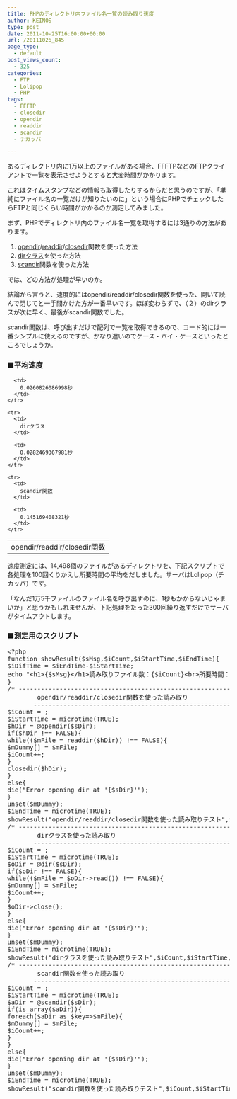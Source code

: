 ```yaml
---
title: PHPのディレクトリ内ファイル名一覧の読み取り速度
author: KEINOS
type: post
date: 2011-10-25T16:00:00+00:00
url: /20111026_845
page_type:
  - default
post_views_count:
  - 325
categories:
  - FTP
  - Lolipop
  - PHP
tags:
  - FFFTP
  - closedir
  - opendir
  - readdir
  - scandir
  - チカッパ

---
```

<div class="section">
  <p>
    あるディレクトリ内に1万以上のファイルがある場合、FFFTPなどのFTPクライアントで一覧を表示させようとすると大変時間がかかります。
  </p>
  
  <p>
    これはタイムスタンプなどの情報も取得したりするからだと思うのですが、「単純にファイル名の一覧だけが知りたいのに」という場合にPHPでチェックしたらFTPと同じくらい時間がかかるのか測定してみました。
  </p>
  
  <p>
    まず、PHPでディレクトリ内のファイル名一覧を取得するには3通りの方法があります。
  </p>
  
  <ol>
    <li>
      <a href="http://jp2.php.net/manual/ja/function.opendir.php" target="_blank">opendir</a>/<a href="http://jp2.php.net/manual/ja/function.readdir.php" target="_blank">readdir</a>/<a href="http://jp2.php.net/manual/ja/function.closedir.php" target="_blank">closedir</a>関数を使った方法
    </li>
    <li>
      <a href="http://php.net/manual/ja/class.dir.php" target="_blank">dirクラス</a>を使った方法
    </li>
    <li>
      <a href="http://jp2.php.net/manual/ja/function.scandir.php" target="_blank">scandir</a>関数を使った方法
    </li>
  </ol>
  
  <p>
    では、どの方法が処理が早いのか。
  </p>
  
  <p>
    結論から言うと、速度的にはopendir/readdir/closedir関数を使った、開いて読んで閉じてと一手間かけた方が一番早いです。ほぼ変わらずで、（２）のdirクラスが次に早く、最後がscandir関数でした。
  </p>
  
  <p>
    scandir関数は、呼び出すだけで配列で一覧を取得できるので、コード的には一番シンプルに使えるのですが、かなり遅いのでケース・バイ・ケースといったところでしょうか。
  </p>
  
  <h3 id="outline__1">
    ■平均速度
  </h3>
  
  <table>
    <tr>
      <td>
        opendir/readdir/closedir関数
      </td>
      
      <td>
        0.0260826086998秒
      </td>
    </tr>
    
    <tr>
      <td>
        dirクラス
      </td>
      
      <td>
        0.0282469367981秒
      </td>
    </tr>
    
    <tr>
      <td>
        scandir関数
      </td>
      
      <td>
        0.145169408321秒
      </td>
    </tr>
  </table>
  
  <p>
    速度測定には、14,498個のファイルがあるディレクトリを、下記スクリプトで各処理を100回くりかえし所要時間の平均をだしました。サーバはLolipop（チカッパ）です。
  </p>
  
  <p>
    「なんだ1万5千ファイルのファイル名を呼び出すのに、1秒もかからないじゃまいか」と思うかもしれませんが、下記処理をたった300回繰り返すだけでサーバがタイムアウトします。
  </p>
  
  <h3 id="outline__2">
    ■測定用のスクリプト
  </h3>
  
  <pre class="syntax-highlight">
<span class="synSpecial">&#60;?php</span>
<span class="synPreProc">function</span> showResult<span class="synSpecial">(</span><span class="synStatement">$</span><span class="synIdentifier">sMsg</span>,<span class="synStatement">$</span><span class="synIdentifier">iCount</span>,<span class="synStatement">$</span><span class="synIdentifier">iStartTime</span>,<span class="synStatement">$</span><span class="synIdentifier">iEndTime</span><span class="synSpecial">){</span>
<span class="synStatement">$</span><span class="synIdentifier">iDifTime</span> <span class="synStatement">=</span> <span class="synStatement">$</span><span class="synIdentifier">iEndTime</span><span class="synStatement">-$</span><span class="synIdentifier">iStartTime</span>;
<span class="synPreProc">echo</span> &#34;<span class="synConstant">&#60;h1&#62;</span><span class="synSpecial">{</span><span class="synStatement">$</span><span class="synIdentifier">sMsg</span><span class="synSpecial">}</span><span class="synConstant">&#60;/h1&#62;読み取りファイル数：</span><span class="synSpecial">{</span><span class="synStatement">$</span><span class="synIdentifier">iCount</span><span class="synSpecial">}</span><span class="synConstant">&#60;br&#62;所要時間：</span><span class="synSpecial">{</span><span class="synStatement">$</span><span class="synIdentifier">iDifTime</span><span class="synSpecial">}</span><span class="synConstant">秒&#60;br&#62;</span>&#34;;
<span class="synSpecial">}</span>
<span class="synComment">/* ---------------------------------------------------------</span>
<span class="synComment">        opendir/readdir/closedir関数を使った読み取り</span>
<span class="synComment">       --------------------------------------------------------- */</span>
<span class="synStatement">$</span><span class="synIdentifier">iCount</span> <span class="synStatement">=</span> <span class="synConstant"></span>;
<span class="synStatement">$</span><span class="synIdentifier">iStartTime</span> <span class="synStatement">=</span> <span class="synIdentifier">microtime</span><span class="synSpecial">(</span><span class="synConstant">TRUE</span><span class="synSpecial">)</span>;
<span class="synStatement">$</span><span class="synIdentifier">hDir</span> <span class="synStatement">=</span> @<span class="synIdentifier">opendir</span><span class="synSpecial">(</span><span class="synStatement">$</span><span class="synIdentifier">sDir</span><span class="synSpecial">)</span>;
<span class="synStatement">if</span><span class="synSpecial">(</span><span class="synStatement">$</span><span class="synIdentifier">hDir</span> <span class="synStatement">!==</span> <span class="synConstant">FALSE</span><span class="synSpecial">){</span>
<span class="synStatement">while</span><span class="synSpecial">((</span><span class="synStatement">$</span><span class="synIdentifier">mFile</span> <span class="synStatement">=</span> <span class="synIdentifier">readdir</span><span class="synSpecial">(</span><span class="synStatement">$</span><span class="synIdentifier">hDir</span><span class="synSpecial">))</span> <span class="synStatement">!==</span> <span class="synConstant">FALSE</span><span class="synSpecial">){</span>
<span class="synStatement">$</span><span class="synIdentifier">mDummy</span><span class="synSpecial">[]</span> <span class="synStatement">=</span> <span class="synStatement">$</span><span class="synIdentifier">mFile</span>;
<span class="synStatement">$</span><span class="synIdentifier">iCount</span><span class="synStatement">++</span>;
<span class="synSpecial">}</span>
<span class="synIdentifier">closedir</span><span class="synSpecial">(</span><span class="synStatement">$</span><span class="synIdentifier">hDir</span><span class="synSpecial">)</span>;
<span class="synSpecial">}</span>
<span class="synStatement">else</span><span class="synSpecial">{</span>
<span class="synStatement">die</span><span class="synSpecial">(</span>&#34;<span class="synConstant">Error opening dir at '</span><span class="synSpecial">{</span><span class="synStatement">$</span><span class="synIdentifier">sDir</span><span class="synSpecial">}</span><span class="synConstant">'</span>&#34;<span class="synSpecial">)</span>;
<span class="synSpecial">}</span>
<span class="synStatement">unset</span><span class="synSpecial">(</span><span class="synStatement">$</span><span class="synIdentifier">mDummy</span><span class="synSpecial">)</span>;
<span class="synStatement">$</span><span class="synIdentifier">iEndTime</span> <span class="synStatement">=</span> <span class="synIdentifier">microtime</span><span class="synSpecial">(</span><span class="synConstant">TRUE</span><span class="synSpecial">)</span>;
showResult<span class="synSpecial">(</span>&#34;<span class="synConstant">opendir/readdir/closedir関数を使った読み取りテスト</span>&#34;,<span class="synStatement">$</span><span class="synIdentifier">iCount</span>,<span class="synStatement">$</span><span class="synIdentifier">iStartTime</span>,<span class="synStatement">$</span><span class="synIdentifier">iEndTime</span><span class="synSpecial">)</span>;
<span class="synComment">/* ---------------------------------------------------------</span>
<span class="synComment">        dirクラスを使った読み取り</span>
<span class="synComment">       --------------------------------------------------------- */</span>
<span class="synStatement">$</span><span class="synIdentifier">iCount</span> <span class="synStatement">=</span> <span class="synConstant"></span>;
<span class="synStatement">$</span><span class="synIdentifier">iStartTime</span> <span class="synStatement">=</span> <span class="synIdentifier">microtime</span><span class="synSpecial">(</span><span class="synConstant">TRUE</span><span class="synSpecial">)</span>;
<span class="synStatement">$</span><span class="synIdentifier">oDir</span> <span class="synStatement">=</span> @<span class="synIdentifier">dir</span><span class="synSpecial">(</span><span class="synStatement">$</span><span class="synIdentifier">sDir</span><span class="synSpecial">)</span>;
<span class="synStatement">if</span><span class="synSpecial">(</span><span class="synStatement">$</span><span class="synIdentifier">oDir</span> <span class="synStatement">!==</span> <span class="synConstant">FALSE</span><span class="synSpecial">){</span>
<span class="synStatement">while</span><span class="synSpecial">((</span><span class="synStatement">$</span><span class="synIdentifier">mFile</span> <span class="synStatement">=</span> <span class="synStatement">$</span><span class="synIdentifier">oDir</span><span class="synType">-&#62;</span><span class="synIdentifier">read</span><span class="synSpecial">())</span> <span class="synStatement">!==</span> <span class="synConstant">FALSE</span><span class="synSpecial">){</span>
<span class="synStatement">$</span><span class="synIdentifier">mDummy</span><span class="synSpecial">[]</span> <span class="synStatement">=</span> <span class="synStatement">$</span><span class="synIdentifier">mFile</span>;
<span class="synStatement">$</span><span class="synIdentifier">iCount</span><span class="synStatement">++</span>;
<span class="synSpecial">}</span>
<span class="synStatement">$</span><span class="synIdentifier">oDir</span><span class="synType">-&#62;</span>close<span class="synSpecial">()</span>;
<span class="synSpecial">}</span>
<span class="synStatement">else</span><span class="synSpecial">{</span>
<span class="synStatement">die</span><span class="synSpecial">(</span>&#34;<span class="synConstant">Error opening dir at '</span><span class="synSpecial">{</span><span class="synStatement">$</span><span class="synIdentifier">sDir</span><span class="synSpecial">}</span><span class="synConstant">'</span>&#34;<span class="synSpecial">)</span>;
<span class="synSpecial">}</span>
<span class="synStatement">unset</span><span class="synSpecial">(</span><span class="synStatement">$</span><span class="synIdentifier">mDummy</span><span class="synSpecial">)</span>;
<span class="synStatement">$</span><span class="synIdentifier">iEndTime</span> <span class="synStatement">=</span> <span class="synIdentifier">microtime</span><span class="synSpecial">(</span><span class="synConstant">TRUE</span><span class="synSpecial">)</span>;
showResult<span class="synSpecial">(</span>&#34;<span class="synConstant">dirクラスを使った読み取りテスト</span>&#34;,<span class="synStatement">$</span><span class="synIdentifier">iCount</span>,<span class="synStatement">$</span><span class="synIdentifier">iStartTime</span>,<span class="synStatement">$</span><span class="synIdentifier">iEndTime</span><span class="synSpecial">)</span>;
<span class="synComment">/* ---------------------------------------------------------</span>
<span class="synComment">        scandir関数を使った読み取り</span>
<span class="synComment">       --------------------------------------------------------- */</span>
<span class="synStatement">$</span><span class="synIdentifier">iCount</span> <span class="synStatement">=</span> <span class="synConstant"></span>;
<span class="synStatement">$</span><span class="synIdentifier">iStartTime</span> <span class="synStatement">=</span> <span class="synIdentifier">microtime</span><span class="synSpecial">(</span><span class="synConstant">TRUE</span><span class="synSpecial">)</span>;
<span class="synStatement">$</span><span class="synIdentifier">aDir</span> <span class="synStatement">=</span> @<span class="synIdentifier">scandir</span><span class="synSpecial">(</span><span class="synStatement">$</span><span class="synIdentifier">sDir</span><span class="synSpecial">)</span>;
<span class="synStatement">if</span><span class="synSpecial">(</span><span class="synIdentifier">is_array</span><span class="synSpecial">(</span><span class="synStatement">$</span><span class="synIdentifier">aDir</span><span class="synSpecial">)){</span>
<span class="synStatement">foreach</span><span class="synSpecial">(</span><span class="synStatement">$</span><span class="synIdentifier">aDir</span> <span class="synStatement">as</span> <span class="synStatement">$</span><span class="synIdentifier">key</span><span class="synStatement">=&#62;$</span><span class="synIdentifier">mFile</span><span class="synSpecial">){</span>
<span class="synStatement">$</span><span class="synIdentifier">mDummy</span><span class="synSpecial">[]</span> <span class="synStatement">=</span> <span class="synStatement">$</span><span class="synIdentifier">mFile</span>;
<span class="synStatement">$</span><span class="synIdentifier">iCount</span><span class="synStatement">++</span>;
<span class="synSpecial">}</span>
<span class="synSpecial">}</span>
<span class="synStatement">else</span><span class="synSpecial">{</span>
<span class="synStatement">die</span><span class="synSpecial">(</span>&#34;<span class="synConstant">Error opening dir at '</span><span class="synSpecial">{</span><span class="synStatement">$</span><span class="synIdentifier">sDir</span><span class="synSpecial">}</span><span class="synConstant">'</span>&#34;<span class="synSpecial">)</span>;
<span class="synSpecial">}</span>
<span class="synStatement">unset</span><span class="synSpecial">(</span><span class="synStatement">$</span><span class="synIdentifier">mDummy</span><span class="synSpecial">)</span>;
<span class="synStatement">$</span><span class="synIdentifier">iEndTime</span> <span class="synStatement">=</span> <span class="synIdentifier">microtime</span><span class="synSpecial">(</span><span class="synConstant">TRUE</span><span class="synSpecial">)</span>;
showResult<span class="synSpecial">(</span>&#34;<span class="synConstant">scandir関数を使った読み取りテスト</span>&#34;,<span class="synStatement">$</span><span class="synIdentifier">iCount</span>,<span class="synStatement">$</span><span class="synIdentifier">iStartTime</span>,<span class="synStatement">$</span><span class="synIdentifier">iEndTime</span><span class="synSpecial">)</span>;
</pre>
</div>